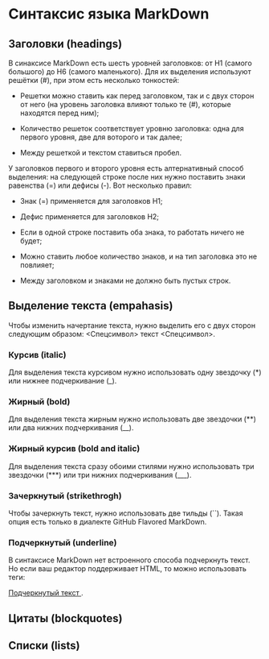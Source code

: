 # Синтаксис языка MarkDown

## Заголовки (headings)

В синаксисе MarkDown есть шесть уровней заголовков: от Н1 (самого большого) до Н6 (самого маленького). Для их выделения используют решётки (#), при этом есть несколько тонкостей:

* Решетки можно ставить как перед заголовком, так и с двух сторон от него (на уровень заголовка влияют только те (#), которые находятся перед ним);

* Количество решеток соответствует уровню заголовка: одна для первого уровня, две для воторого и так далее;

* Между решеткой и текстом ставиться пробел.

У заголовков первого и второго уровня есть алтернативный способ выделения: 
на следующей строке после них нужно поставить знаки равенства (=) или дефисы (-).
Вот несколько правил:

* Знак (=) применяется для заголовков Н1;

* Дефис применяется для заголовков Н2;

* Если в одной строке поставить оба знака, то работать ничего не будет;

* Можно ставить любое количество знаков, и на тип заголовка это не повлияет;

* Между заголовком и знаками не должно быть пустых строк.

## Выделение текстa (empahasis)

Чтобы изменить начертание текста, нужно выделить его с двух сторон следующим образом:
<Спецсимвол> текст <Спецсимвол>.

### Курсив (italic)

Для выделения текста курсивом нужно использовать одну звездочку (*) или нижнее подчеркивание (_).

### Жирный (bold)

Для выделения текста жирным нужно использовать две звездочки (**) или два нижних подчеркивания (__).

### Жирный курсив (bold and italic)

Для выделения текста сразу обоими стилями нужно использовать три звездочки (***) или три нижних подчеркивания (___).

### Зачеркнутый (strikethrogh)

Чтобы зачеркнуть текст, нужно использовать две тильды (``). Такая опция есть только в диалекте GitHub Flavored MarkDown.

### Подчеркнутый (underline)

В синтаксисе MarkDown нет встроенного способа подчеркнуть текст. Но если ваш редактор поддерживает HTML, то можно использовать теги:

<u> Подчеркнутый текст </u>.

## Цитаты (blockquotes)



## Списки (lists)
